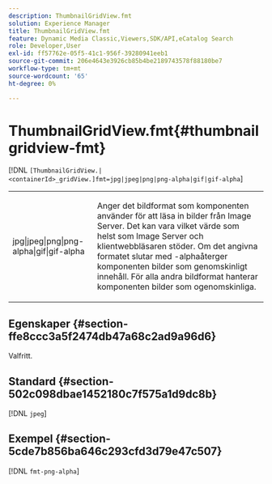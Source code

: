 ```yaml
---
description: ThumbnailGridView.fmt
solution: Experience Manager
title: ThumbnailGridView.fmt
feature: Dynamic Media Classic,Viewers,SDK/API,eCatalog Search
role: Developer,User
exl-id: ff57762e-05f5-41c1-956f-39280941eeb1
source-git-commit: 206e4643e3926cb85b4be2189743578f88180be7
workflow-type: tm+mt
source-wordcount: '65'
ht-degree: 0%

---
```


# ThumbnailGridView.fmt{#thumbnailgridview-fmt}

[!DNL `[ThumbnailGridView.|<containerId>_gridView.]fmt=jpg|jpeg|png|png-alpha|gif|gif-alpha`]

<table id="table_4620F51BD77149FDB68F1FBECC443801"> 
 <tbody> 
  <tr> 
   <td> <p> <span class="codeph"> jpg|jpeg|png|png-alpha|gif|gif-alpha</span> </p> </td> 
   <td> <p>Anger det bildformat som komponenten använder för att läsa in bilder från Image Server. Det kan vara vilket värde som helst som Image Server och klientwebbläsaren stöder. Om det angivna formatet slutar med <span class="codeph"> -alpha</span>återger komponenten bilder som genomskinligt innehåll. För alla andra bildformat hanterar komponenten bilder som ogenomskinliga. </p> </td> 
  </tr> 
 </tbody> 
</table>

## Egenskaper {#section-ffe8ccc3a5f2474db47a68c2ad9a96d6}

Valfritt.

## Standard {#section-502c098dbae1452180c7f575a1d9dc8b}

[!DNL `jpeg`]

## Exempel {#section-5cde7b856ba646c293cfd3d79e47c507}

[!DNL `fmt-png-alpha`]

